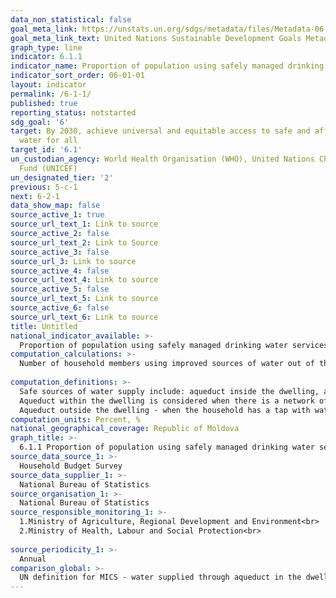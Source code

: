 ```yaml
---
data_non_statistical: false
goal_meta_link: https://unstats.un.org/sdgs/metadata/files/Metadata-06-01-01.pdf
goal_meta_link_text: United Nations Sustainable Development Goals Metadata (pdf 428kB)
graph_type: line
indicator: 6.1.1
indicator_name: Proportion of population using safely managed drinking water services
indicator_sort_order: 06-01-01
layout: indicator
permalink: /6-1-1/
published: true
reporting_status: notstarted
sdg_goal: '6'
target: By 2030, achieve universal and equitable access to safe and affordable drinking
  water for all
target_id: '6.1'
un_custodian_agency: World Health Organisation (WHO), United Nations Children's Emergency
  Fund (UNICEF)
un_designated_tier: '2'
previous: 5-c-1
next: 6-2-1
data_show_map: false
source_active_1: true
source_url_text_1: Link to source
source_active_2: false
source_url_text_2: Link to Source
source_active_3: false
source_url_3: Link to source
source_active_4: false
source_url_text_4: Link to source
source_active_5: false
source_url_text_5: Link to source
source_active_6: false
source_url_text_6: Link to source
title: Untitled
national_indicator_available: >-
  Proportion of population using safely managed drinking water services
computation_calculations: >-
  Number of household members using improved sources of water out of the total number of household members *100<br> 
  
computation_definitions: >-
  Safe sources of water supply include: aqueduct inside the dwelling, aqueduct outside the dwelling, including from spring well / public network.<br> 
  Aqueduct within the dwelling is considered when there is a network of water distribution within the premises, through which water comes from centralised networks, artesian well, own well, as well house with isolated kitchen in which a tap is installed from the network of water distribution.<br> 
  Aqueduct outside the dwelling - when the household has a tap with water located in the courtyard, and the network does not get to the dwelling.
computation_units: Percent, %
national_geographical_coverage: Republic of Moldova
graph_title: >-
  6.1.1 Proportion of population using safely managed drinking water services 
source_data_source_1: >-
  Household Budget Survey 
source_data_supplier_1: >-
  National Bureau of Statistics
source_organisation_1: >-
  National Bureau of Statistics
source_responsible_monitoring_1: >-
  1.Ministry of Agriculture, Regional Development and Environment<br> 
  2.Ministry of Health, Labour and Social Protection<br> 
  
source_periodicity_1: >-
  Annual
comparison_global: >-
  UN definition for MICS - water supplied through aqueduct in the dwelling/household, protected well/spring was not taken into consideration if the sanitary protection zone is organised or not, as well as distance up to the possible pollution sources. At the same time the access to improved source does not mean automatically access to safe sources of drinking water, and this may be determined only by competent authorities after quality investigation, which was not the object of the given study
---
```


